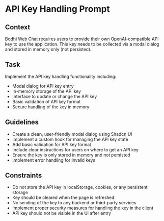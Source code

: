 # API Key Handling Prompt

## Context
Bodhi Web Chat requires users to provide their own OpenAI-compatible API key to use the application. This key needs to be collected via a modal dialog and stored in memory only (not persisted).

## Task
Implement the API key handling functionality including:
- Modal dialog for API key entry
- In-memory storage of the API key
- Interface to update or change the API key
- Basic validation of API key format
- Secure handling of the key in memory

## Guidelines
- Create a clean, user-friendly modal dialog using Shadcn UI
- Implement a custom hook for managing the API key state
- Add basic validation for API key format
- Include clear instructions for users on where to get an API key
- Ensure the key is only stored in memory and not persisted
- Implement error handling for invalid keys

## Constraints
- Do not store the API key in localStorage, cookies, or any persistent storage
- Key should be cleared when the page is refreshed
- No sending of the key to any backend or third-party services
- Implement proper security measures for handling the key in the client
- API key should not be visible in the UI after entry 